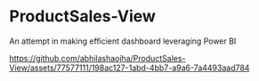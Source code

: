 # ProductSales-View
An attempt in making efficient dashboard leveraging Power BI




https://github.com/abhilashaojha/ProductSales-View/assets/77577111/198ac127-1abd-4bb7-a9a6-7a4493aad784

